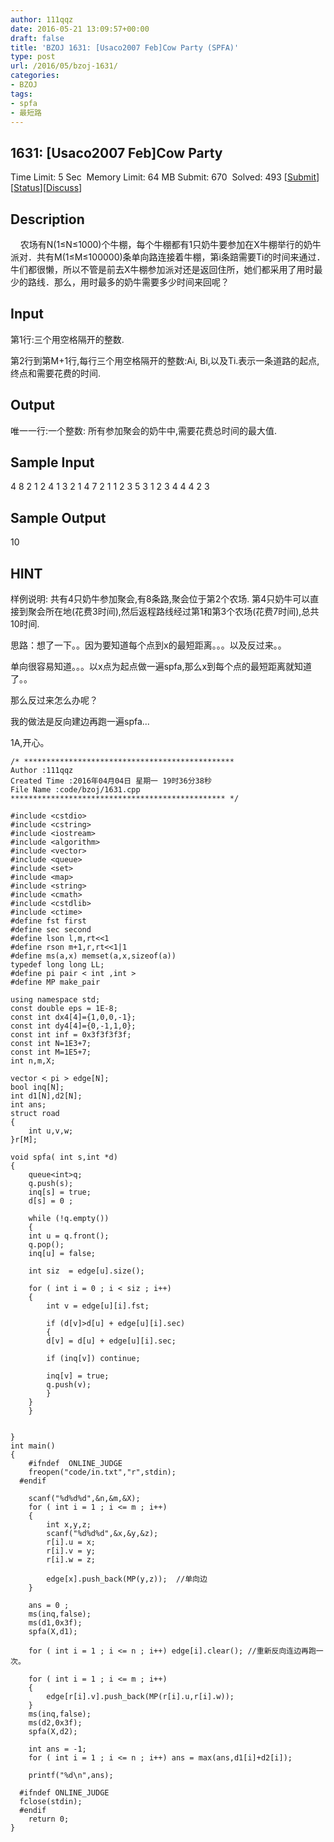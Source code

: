 ```yaml
---
author: 111qqz
date: 2016-05-21 13:09:57+00:00
draft: false
title: 'BZOJ 1631: [Usaco2007 Feb]Cow Party (SPFA)'
type: post
url: /2016/05/bzoj-1631/
categories:
- BZOJ
tags:
- spfa
- 最短路
---
```





## 1631: [Usaco2007 Feb]Cow Party


Time Limit: 5 Sec  Memory Limit: 64 MB
Submit: 670  Solved: 493
[[Submit](http://www.lydsy.com/JudgeOnline/submitpage.php?id=1631)][[Status](http://www.lydsy.com/JudgeOnline/problemstatus.php?id=1631)][[Discuss](http://www.lydsy.com/JudgeOnline/bbs.php?id=1631)]


## Description







    农场有N(1≤N≤1000)个牛棚，每个牛棚都有1只奶牛要参加在X牛棚举行的奶牛派对．共有M(1≤M≤100000)条单向路连接着牛棚，第i条踣需要Ti的时间来通过．牛们都很懒，所以不管是前去X牛棚参加派对还是返回住所，她们都采用了用时最少的路线．那么，用时最多的奶牛需要多少时间来回呢？







## Input






第1行:三个用空格隔开的整数.

第2行到第M+1行,每行三个用空格隔开的整数:Ai, Bi,以及Ti.表示一条道路的起点,终点和需要花费的时间.






## Output






唯一一行:一个整数: 所有参加聚会的奶牛中,需要花费总时间的最大值.






## Sample Input




4 8 2
1 2 4
1 3 2
1 4 7
2 1 1
2 3 5
3 1 2
3 4 4
4 2 3





## Sample Output




10





## HINT






样例说明:
共有4只奶牛参加聚会,有8条路,聚会位于第2个农场.
第4只奶牛可以直接到聚会所在地(花费3时间),然后返程路线经过第1和第3个农场(花费7时间),总共10时间.




思路：想了一下。。因为要知道每个点到x的最短距离。。。以及反过来。。

单向很容易知道。。。以x点为起点做一遍spfa,那么x到每个点的最短距离就知道了。。

那么反过来怎么办呢？

我的做法是反向建边再跑一遍spfa...

1A,开心。





 

    
    /* ***********************************************
    Author :111qqz
    Created Time :2016年04月04日 星期一 19时36分38秒
    File Name :code/bzoj/1631.cpp
    ************************************************ */
    
    #include <cstdio>
    #include <cstring>
    #include <iostream>
    #include <algorithm>
    #include <vector>
    #include <queue>
    #include <set>
    #include <map>
    #include <string>
    #include <cmath>
    #include <cstdlib>
    #include <ctime>
    #define fst first
    #define sec second
    #define lson l,m,rt<<1
    #define rson m+1,r,rt<<1|1
    #define ms(a,x) memset(a,x,sizeof(a))
    typedef long long LL;
    #define pi pair < int ,int >
    #define MP make_pair
    
    using namespace std;
    const double eps = 1E-8;
    const int dx4[4]={1,0,0,-1};
    const int dy4[4]={0,-1,1,0};
    const int inf = 0x3f3f3f3f;
    const int N=1E3+7;
    const int M=1E5+7;
    int n,m,X;
    
    vector < pi > edge[N];
    bool inq[N];
    int d1[N],d2[N];
    int ans;
    struct road
    {
        int u,v,w;
    }r[M];
    
    void spfa( int s,int *d)
    {
        queue<int>q;
        q.push(s);
        inq[s] = true;
        d[s] = 0 ;
    
        while (!q.empty())
        {
    	int u = q.front();
    	q.pop();
    	inq[u] = false;
    
    	int siz  = edge[u].size();
    
    	for ( int i = 0 ; i < siz ; i++)
    	{
    	    int v = edge[u][i].fst;
    	    
    	    if (d[v]>d[u] + edge[u][i].sec)
    	    {
    		d[v] = d[u] + edge[u][i].sec;
    
    		if (inq[v]) continue;
    
    		inq[v] = true;
    		q.push(v);
    	    }
    	}
        }
        
    
    }
    int main()
    {
    	#ifndef  ONLINE_JUDGE 
    	freopen("code/in.txt","r",stdin);
      #endif
    
    	scanf("%d%d%d",&n,&m,&X);
    	for ( int i = 1 ; i <= m ; i++)
    	{
    	    int x,y,z;
    	    scanf("%d%d%d",&x,&y,&z);
    	    r[i].u = x;
    	    r[i].v = y;
    	    r[i].w = z;
    
    	    edge[x].push_back(MP(y,z));  //单向边
    	}
    
    	ans = 0 ;
    	ms(inq,false);
    	ms(d1,0x3f);
    	spfa(X,d1);
    
    	for ( int i = 1 ; i <= n ; i++) edge[i].clear(); //重新反向连边再跑一次。
    
    	for ( int i = 1 ; i <= m ; i++)
    	{
    	    edge[r[i].v].push_back(MP(r[i].u,r[i].w));
    	}
    	ms(inq,false);
    	ms(d2,0x3f);
    	spfa(X,d2);
    
    	int ans = -1;
    	for ( int i = 1 ; i <= n ; i++) ans = max(ans,d1[i]+d2[i]);
    
    	printf("%d\n",ans);
    
      #ifndef ONLINE_JUDGE  
      fclose(stdin);
      #endif
        return 0;
    }
    



